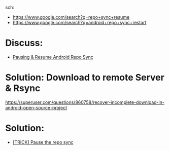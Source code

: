 sch:
- https://www.google.com/search?q=repo+sync+resume
- https://www.google.com/search?q=android+repo+sync+restart

# Discuss:
- [Pausing & Resume Android Repo Sync](https://stackoverflow.com/questions/12555835/pausing-resume-android-repo-sync)

# Solution: Download to remote Server & Rsync
https://superuser.com/questions/860758/recover-incomplete-download-in-android-open-source-project

# Solution:
- [[TRICK] Pause the repo sync](https://xdaforums.com/t/trick-pause-the-repo-sync.2666561/)
